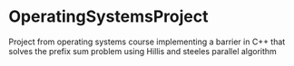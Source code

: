 # OperatingSystemsProject
Project from operating systems course implementing a barrier in C++ that solves the prefix sum problem using Hillis and steeles parallel algorithm 
